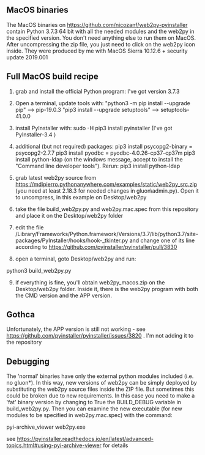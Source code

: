 ## MacOS binaries

The MacOS binaries on https://github.com/nicozanf/web2py-pyinstaller contain Python 3.7.3 64 bit with all the needed modules and the web2py in the specified version. You don't need anything else to run them on MacOS. After uncompressing the zip file, you just need to click on the web2py icon inside. They were produced by me with MacOS Sierra 10.12.6 + security update 2019.001

## Full MacOS build recipe

1. grab and install the official Python program: I've got version 3.7.3

2. Open a terminal, update tools with:
"python3 -m pip install --upgrade pip" --> pip-19.0.3
"pip3 install --upgrade setuptools" --> setuptools-41.0.0


3. install PyInstaller with: 
sudo -H pip3 install pyinstaller (I've got PyInstaller-3.4 )

4. additional (but not required) packages: 
pip3 install psycopg2-binary = psycopg2-2.7.7
pip3 install pyodbc = pyodbc-4.0.26-cp37-cp37m
pip3 install python-ldap (on the windows message, accept to install the "Command line developer tools"). Rerun:
pip3 install python-ldap

5. grab latest web2py source from https://mdipierro.pythonanywhere.com/examples/static/web2py_src.zip (you need at least 2.18.3 for needed changes in gluon\admin.py). Open it to uncompress, in this example on Desktop/web2py


6. take the file build_web2py.py and web2py.mac.spec  from this repository and place it on the Desktop/web2py  folder  

7. edit the file /Library/Frameworks/Python.framework/Versions/3.7/lib/python3.7/site-packages/PyInstaller/hooks/hook-_tkinter.py and change one of its line according to https://github.com/pyinstaller/pyinstaller/pull/3830  

8. open a terminal, goto Desktop/web2py and run:  

python3 build_web2py.py

9. if everything is fine, you'll obtain web2py_macos.zip on the Desktop/web2py  folder. Inside it, there is the web2py program with both the CMD version and the APP version.

## Gothca

Unfortunately, the APP version is still not working - see https://github.com/pyinstaller/pyinstaller/issues/3820 . I'm not adding it to the repository

## Debugging
The 'normal' binaries have only the external python modules included (i.e. no gluon*). In this way, new versions of web2py can be simply deployed by substituting the web2py source files inside the ZIP file. But sometimes this could be broken due to new requirements. In this case you need to make a 'fat' binary version by changing to True the BUILD_DEBUG variable in build_web2py.py. Then you can examine the new executable (for new modules to be specified in web2py.mac.spec) with the command:  

pyi-archive_viewer web2py.exe  

see https://pyinstaller.readthedocs.io/en/latest/advanced-topics.html#using-pyi-archive-viewer for details


